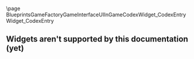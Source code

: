 \page BlueprintsGameFactoryGameInterfaceUIInGameCodexWidget_CodexEntry Widget_CodexEntry
## Widgets aren't supported by this documentation (yet)
